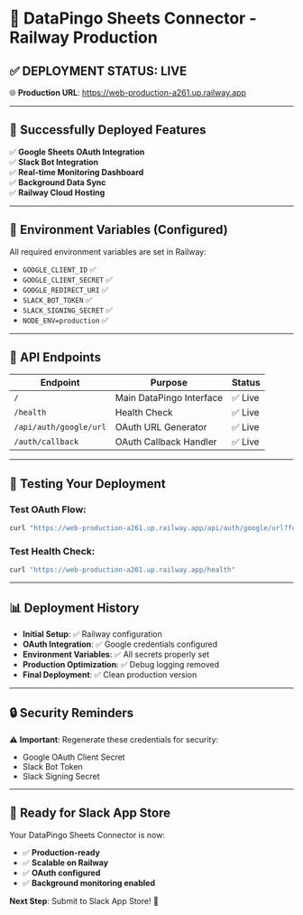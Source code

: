# 🚂 DataPingo Sheets Connector - Railway Production

## ✅ **DEPLOYMENT STATUS: LIVE**

🌐 **Production URL**: https://web-production-a261.up.railway.app

---

## 🎉 **Successfully Deployed Features**

✅ **Google Sheets OAuth Integration**  
✅ **Slack Bot Integration**  
✅ **Real-time Monitoring Dashboard**  
✅ **Background Data Sync**  
✅ **Railway Cloud Hosting**  

---

## 🔧 **Environment Variables (Configured)**

All required environment variables are set in Railway:

- `GOOGLE_CLIENT_ID` ✅
- `GOOGLE_CLIENT_SECRET` ✅  
- `GOOGLE_REDIRECT_URI` ✅
- `SLACK_BOT_TOKEN` ✅
- `SLACK_SIGNING_SECRET` ✅
- `NODE_ENV=production` ✅

---

## 🚀 **API Endpoints**

| Endpoint | Purpose | Status |
|----------|---------|--------|
| `/` | Main DataPingo Interface | ✅ Live |
| `/health` | Health Check | ✅ Live |
| `/api/auth/google/url` | OAuth URL Generator | ✅ Live |
| `/auth/callback` | OAuth Callback Handler | ✅ Live |

---

## 🧪 **Testing Your Deployment**

### Test OAuth Flow:
```bash
curl "https://web-production-a261.up.railway.app/api/auth/google/url?force=true"
```

### Test Health Check:
```bash
curl "https://web-production-a261.up.railway.app/health"
```

---

## 📊 **Deployment History**

- **Initial Setup**: ✅ Railway configuration
- **OAuth Integration**: ✅ Google credentials configured  
- **Environment Variables**: ✅ All secrets properly set
- **Production Optimization**: ✅ Debug logging removed
- **Final Deployment**: ✅ Clean production version

---

## 🔒 **Security Reminders**

⚠️ **Important**: Regenerate these credentials for security:
- Google OAuth Client Secret
- Slack Bot Token  
- Slack Signing Secret

---

## 🎯 **Ready for Slack App Store**

Your DataPingo Sheets Connector is now:
- ✅ **Production-ready**
- ✅ **Scalable on Railway**  
- ✅ **OAuth configured**
- ✅ **Background monitoring enabled**

**Next Step**: Submit to Slack App Store! 🚀
